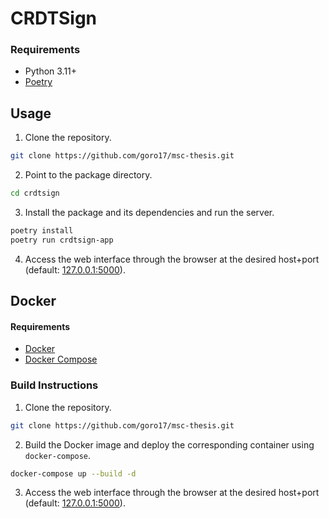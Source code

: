 # CRDTSign

### Requirements
- Python 3.11+
- [Poetry](https://python-poetry.org/)

## Usage
1. Clone the repository.
```bash
git clone https://github.com/goro17/msc-thesis.git
```
2. Point to the package directory.
```bash
cd crdtsign
```
3. Install the package and its dependencies and run the server.
```bash
poetry install
poetry run crdtsign-app
```
4. Access the web interface through the browser at the desired host+port (default: [127.0.0.1:5000](http://127.0.0.1:5000/)).

## Docker
#### Requirements

- [Docker](https://www.docker.com/)
- [Docker Compose](https://docs.docker.com/compose/)

### Build Instructions
1. Clone the repository.
```bash
git clone https://github.com/goro17/msc-thesis.git
```

2. Build the Docker image and deploy the corresponding container using `docker-compose`.
```bash
docker-compose up --build -d
```

3. Access the web interface through the browser at the desired host+port (default: [127.0.0.1:5000](http://127.0.0.1:5000/)).
